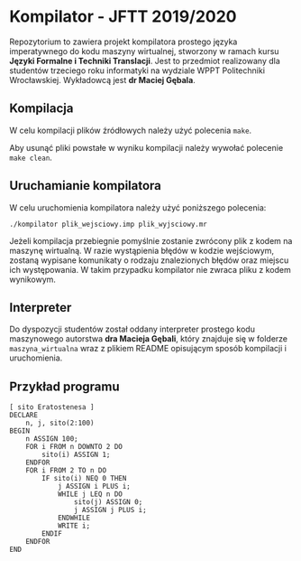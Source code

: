 # Kompilator - JFTT 2019/2020

Repozytorium to zawiera projekt kompilatora prostego języka imperatywnego do kodu maszyny wirtualnej, stworzony w ramach kursu <b>Języki Formalne i Techniki Translacji</b>. Jest to przedmiot realizowany dla studentów trzeciego roku informatyki na wydziale WPPT Politechniki Wrocławskiej. Wykładowcą jest <b>dr Maciej Gębala</b>. 

## Kompilacja
W celu kompilacji plików źródłowych należy użyć polecenia `make`.

Aby usunąć pliki powstałe w wyniku kompilacji należy wywołać polecenie `make clean`.

## Uruchamianie kompilatora
W celu uruchomienia kompilatora należy użyć poniższego polecenia:

``./kompilator plik_wejsciowy.imp plik_wyjsciowy.mr``

Jeżeli kompilacja przebiegnie pomyślnie zostanie zwrócony plik z kodem na maszynę wirtualną. W razie wystąpienia błędów w kodzie wejściowym, zostaną wypisane komunikaty o rodzaju znalezionych błędów oraz miejscu ich występowania. W takim przypadku kompilator nie zwraca pliku z kodem wynikowym.

## Interpreter
Do dyspozycji studentów został oddany interpreter prostego kodu maszynowego autorstwa <b>dra Macieja Gębali</b>, który znajduje się  w folderze `maszyna_wirtualna` wraz z plikiem README opisującym sposób kompilacji i uruchomienia.

## Przykład programu

```
[ sito Eratostenesa ]
DECLARE
    n, j, sito(2:100)
BEGIN
    n ASSIGN 100;
    FOR i FROM n DOWNTO 2 DO
        sito(i) ASSIGN 1;
    ENDFOR
    FOR i FROM 2 TO n DO
        IF sito(i) NEQ 0 THEN
            j ASSIGN i PLUS i;
            WHILE j LEQ n DO
                sito(j) ASSIGN 0;
                j ASSIGN j PLUS i;
            ENDWHILE
            WRITE i;
        ENDIF
    ENDFOR
END
```


